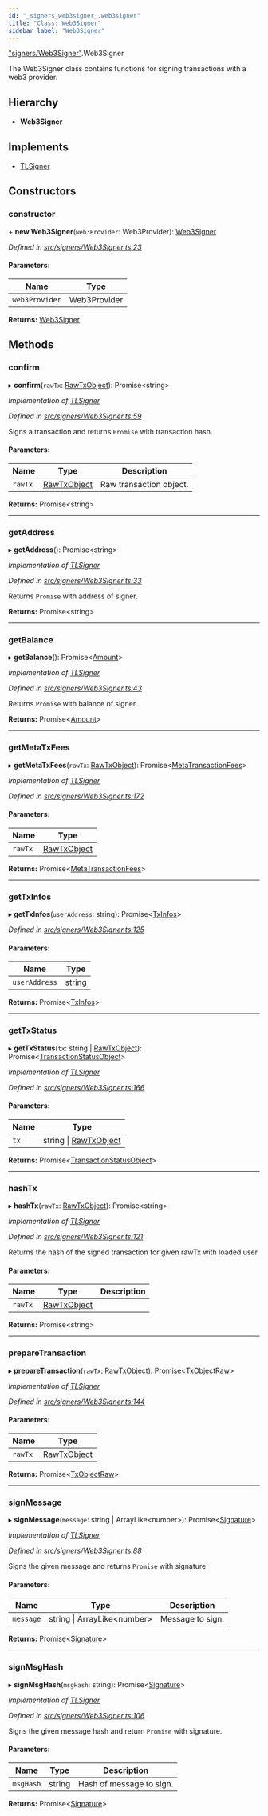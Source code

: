 ```yaml
---
id: "_signers_web3signer_.web3signer"
title: "Class: Web3Signer"
sidebar_label: "Web3Signer"
---
```


["signers/Web3Signer"](../modules/_signers_web3signer_.md).Web3Signer

The Web3Signer class contains functions for signing transactions with a web3 provider.

## Hierarchy

* **Web3Signer**

## Implements

* [TLSigner](../interfaces/_signers_tlsigner_.tlsigner.md)

## Constructors

### constructor

\+ **new Web3Signer**(`web3Provider`: Web3Provider): [Web3Signer](_signers_web3signer_.web3signer.md)

*Defined in [src/signers/Web3Signer.ts:23](https://github.com/trustlines-protocol/clientlib/blob/f60ef2b/src/signers/Web3Signer.ts#L23)*

#### Parameters:

Name | Type |
------ | ------ |
`web3Provider` | Web3Provider |

**Returns:** [Web3Signer](_signers_web3signer_.web3signer.md)

## Methods

### confirm

▸ **confirm**(`rawTx`: [RawTxObject](../interfaces/_typings_.rawtxobject.md)): Promise&#60;string>

*Implementation of [TLSigner](../interfaces/_signers_tlsigner_.tlsigner.md)*

*Defined in [src/signers/Web3Signer.ts:59](https://github.com/trustlines-protocol/clientlib/blob/f60ef2b/src/signers/Web3Signer.ts#L59)*

Signs a transaction and returns `Promise` with transaction hash.

#### Parameters:

Name | Type | Description |
------ | ------ | ------ |
`rawTx` | [RawTxObject](../interfaces/_typings_.rawtxobject.md) | Raw transaction object.  |

**Returns:** Promise&#60;string>

___

### getAddress

▸ **getAddress**(): Promise&#60;string>

*Implementation of [TLSigner](../interfaces/_signers_tlsigner_.tlsigner.md)*

*Defined in [src/signers/Web3Signer.ts:33](https://github.com/trustlines-protocol/clientlib/blob/f60ef2b/src/signers/Web3Signer.ts#L33)*

Returns `Promise` with address of signer.

**Returns:** Promise&#60;string>

___

### getBalance

▸ **getBalance**(): Promise&#60;[Amount](../interfaces/_typings_.amount.md)>

*Implementation of [TLSigner](../interfaces/_signers_tlsigner_.tlsigner.md)*

*Defined in [src/signers/Web3Signer.ts:43](https://github.com/trustlines-protocol/clientlib/blob/f60ef2b/src/signers/Web3Signer.ts#L43)*

Returns `Promise` with balance of signer.

**Returns:** Promise&#60;[Amount](../interfaces/_typings_.amount.md)>

___

### getMetaTxFees

▸ **getMetaTxFees**(`rawTx`: [RawTxObject](../interfaces/_typings_.rawtxobject.md)): Promise&#60;[MetaTransactionFees](../interfaces/_typings_.metatransactionfees.md)>

*Implementation of [TLSigner](../interfaces/_signers_tlsigner_.tlsigner.md)*

*Defined in [src/signers/Web3Signer.ts:172](https://github.com/trustlines-protocol/clientlib/blob/f60ef2b/src/signers/Web3Signer.ts#L172)*

#### Parameters:

Name | Type |
------ | ------ |
`rawTx` | [RawTxObject](../interfaces/_typings_.rawtxobject.md) |

**Returns:** Promise&#60;[MetaTransactionFees](../interfaces/_typings_.metatransactionfees.md)>

___

### getTxInfos

▸ **getTxInfos**(`userAddress`: string): Promise&#60;[TxInfos](../interfaces/_typings_.txinfos.md)>

*Defined in [src/signers/Web3Signer.ts:125](https://github.com/trustlines-protocol/clientlib/blob/f60ef2b/src/signers/Web3Signer.ts#L125)*

#### Parameters:

Name | Type |
------ | ------ |
`userAddress` | string |

**Returns:** Promise&#60;[TxInfos](../interfaces/_typings_.txinfos.md)>

___

### getTxStatus

▸ **getTxStatus**(`tx`: string \| [RawTxObject](../interfaces/_typings_.rawtxobject.md)): Promise&#60;[TransactionStatusObject](../interfaces/_typings_.transactionstatusobject.md)>

*Implementation of [TLSigner](../interfaces/_signers_tlsigner_.tlsigner.md)*

*Defined in [src/signers/Web3Signer.ts:166](https://github.com/trustlines-protocol/clientlib/blob/f60ef2b/src/signers/Web3Signer.ts#L166)*

#### Parameters:

Name | Type |
------ | ------ |
`tx` | string \| [RawTxObject](../interfaces/_typings_.rawtxobject.md) |

**Returns:** Promise&#60;[TransactionStatusObject](../interfaces/_typings_.transactionstatusobject.md)>

___

### hashTx

▸ **hashTx**(`rawTx`: [RawTxObject](../interfaces/_typings_.rawtxobject.md)): Promise&#60;string>

*Implementation of [TLSigner](../interfaces/_signers_tlsigner_.tlsigner.md)*

*Defined in [src/signers/Web3Signer.ts:121](https://github.com/trustlines-protocol/clientlib/blob/f60ef2b/src/signers/Web3Signer.ts#L121)*

Returns the hash of the signed transaction for given rawTx with loaded user

#### Parameters:

Name | Type | Description |
------ | ------ | ------ |
`rawTx` | [RawTxObject](../interfaces/_typings_.rawtxobject.md) |   |

**Returns:** Promise&#60;string>

___

### prepareTransaction

▸ **prepareTransaction**(`rawTx`: [RawTxObject](../interfaces/_typings_.rawtxobject.md)): Promise&#60;[TxObjectRaw](../interfaces/_typings_.txobjectraw.md)>

*Implementation of [TLSigner](../interfaces/_signers_tlsigner_.tlsigner.md)*

*Defined in [src/signers/Web3Signer.ts:144](https://github.com/trustlines-protocol/clientlib/blob/f60ef2b/src/signers/Web3Signer.ts#L144)*

#### Parameters:

Name | Type |
------ | ------ |
`rawTx` | [RawTxObject](../interfaces/_typings_.rawtxobject.md) |

**Returns:** Promise&#60;[TxObjectRaw](../interfaces/_typings_.txobjectraw.md)>

___

### signMessage

▸ **signMessage**(`message`: string \| ArrayLike&#60;number>): Promise&#60;[Signature](../interfaces/_typings_.signature.md)>

*Implementation of [TLSigner](../interfaces/_signers_tlsigner_.tlsigner.md)*

*Defined in [src/signers/Web3Signer.ts:88](https://github.com/trustlines-protocol/clientlib/blob/f60ef2b/src/signers/Web3Signer.ts#L88)*

Signs the given message and returns `Promise` with signature.

#### Parameters:

Name | Type | Description |
------ | ------ | ------ |
`message` | string \| ArrayLike&#60;number> | Message to sign.  |

**Returns:** Promise&#60;[Signature](../interfaces/_typings_.signature.md)>

___

### signMsgHash

▸ **signMsgHash**(`msgHash`: string): Promise&#60;[Signature](../interfaces/_typings_.signature.md)>

*Implementation of [TLSigner](../interfaces/_signers_tlsigner_.tlsigner.md)*

*Defined in [src/signers/Web3Signer.ts:106](https://github.com/trustlines-protocol/clientlib/blob/f60ef2b/src/signers/Web3Signer.ts#L106)*

Signs the given message hash and return `Promise` with signature.

#### Parameters:

Name | Type | Description |
------ | ------ | ------ |
`msgHash` | string | Hash of message to sign.  |

**Returns:** Promise&#60;[Signature](../interfaces/_typings_.signature.md)>
